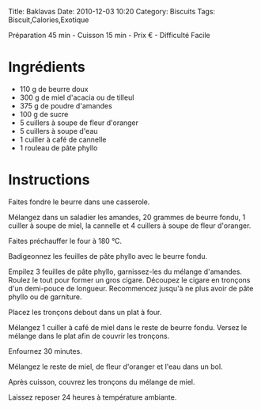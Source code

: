 Title: Baklavas
Date: 2010-12-03 10:20
Category: Biscuits
Tags: Biscuit,Calories,Exotique

Préparation 45 min - Cuisson 15 min - Prix € - Difficulté Facile

# Ingrédients

- 110 g de beurre doux
- 300 g de miel d'acacia ou de tilleul
- 375 g de poudre d'amandes
- 100 g de sucre
- 5 cuillers à soupe de fleur d'oranger
- 5 cuillers à soupe d'eau
- 1 cuiller à café de cannelle
- 1 rouleau de pâte phyllo

# Instructions

Faites fondre le beurre dans une casserole.

Mélangez dans un saladier les amandes, 20 grammes de beurre fondu, 1 cuiller à soupe de miel, la cannelle et 4 cuillers à soupe de fleur d'oranger.

Faites préchauffer le four à 180 °C.

Badigeonnez les feuilles de pâte phyllo avec le beurre fondu.

Empilez 3 feuilles de pâte phyllo, garnissez-les du mélange d'amandes.
Roulez le tout pour former un gros cigare.
Découpez le cigare en tronçons d'un demi-pouce de longueur.
Recommencez jusqu'à ne plus avoir de pâte phyllo ou de garniture.

Placez les tronçons debout dans un plat à four.

Mélangez 1 cuiller à café de miel dans le reste de beurre fondu.
Versez le mélange dans le plat afin de couvrir les tronçons.

Enfournez 30 minutes.

Mélangez le reste de miel, de fleur d'oranger et l'eau dans un bol.

Après cuisson, couvrez les tronçons du mélange de miel.

Laissez reposer 24 heures à température ambiante.
